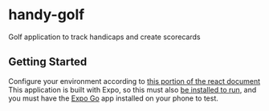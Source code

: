 # handy-golf
Golf application to track handicaps and create scorecards


## Getting Started 
Configure your environment according to [this portion of the react document](https://reactnative.dev/docs/environment-setup)<br />
This application is built with Expo, so this must also [be installed to run](https://docs.expo.dev/get-started/installation/), and you must have the [Expo Go](https://apps.apple.com/app/apple-store/id982107779) app installed on your phone to test.


